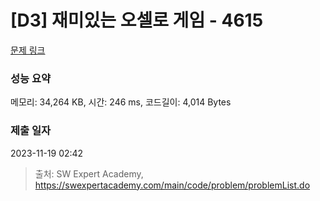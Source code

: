 # [D3] 재미있는 오셀로 게임 - 4615 

[문제 링크](https://swexpertacademy.com/main/code/problem/problemDetail.do?contestProbId=AWQmA4uK8ygDFAXj) 

### 성능 요약

메모리: 34,264 KB, 시간: 246 ms, 코드길이: 4,014 Bytes

### 제출 일자

2023-11-19 02:42



> 출처: SW Expert Academy, https://swexpertacademy.com/main/code/problem/problemList.do